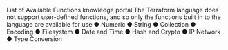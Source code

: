 List of Available Functions
knowledge portal
The Terraform language does not support user-defined functions, and so only the functions built
in to the language are available for use
● Numeric
● String
● Collection
● Encoding
● Filesystem
● Date and Time
● Hash and Crypto
● IP Network
● Type Conversion
